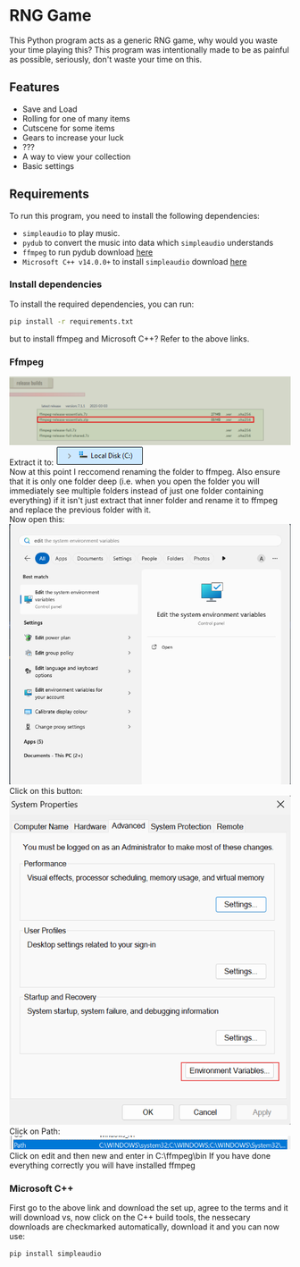# RNG Game

This Python program acts as a generic RNG game, why would you waste your time playing this?
This program was intentionally made to be as painful as possible, seriously, don't waste your time on this.

## Features
- Save and Load
- Rolling for one of many items
- Cutscene for some items
- Gears to increase your luck
- ???
- A way to view your collection
- Basic settings

## Requirements
To run this program, you need to install the following dependencies:

- `simpleaudio` to play music.
- `pydub` to convert the music into data which `simpleaudio` understands
- `ffmpeg` to run pydub download [here](https://www.gyan.dev/ffmpeg/builds/)
- `Microsoft C++ v14.0.0+` to install `simpleaudio` download [here](https://visualstudio.microsoft.com/visual-cpp-build-tools/)

### Install dependencies
To install the required dependencies, you can run:

```bash
pip install -r requirements.txt
```
but to install ffmpeg and Microsoft C++?
Refer to the above links.

### Ffmpeg
![Guide Image](ffmpeg.png)
<br>
Extract it to:
![Guide Image](Disk.png)
<br>
Now at this point I reccomend renaming the folder to ffmpeg. Also ensure that it is only one folder deep (i.e. when you open the folder you will immediately see multiple folders instead of just one folder containing everything) if it isn't just extract that inner folder and rename it to ffmpeg and replace the previous folder with it.
<br>
Now open this:<br>
![Guide Image](System.png)
<br>
Click on this button:<br>
![Guide Image](Environment.png)
<br>
Click on Path:
![Guide Image](Path.png)
<br>
Click on edit and then new and enter in C:\ffmpeg\bin
If you have done everything correctly you will have installed ffmpeg

### Microsoft C++

First go to the above link and download the set up, agree to the terms and it will download vs, now click on the C++ build tools, the nessecary downloads are checkmarked automatically, download it and you can now use:
```bash
pip install simpleaudio
```